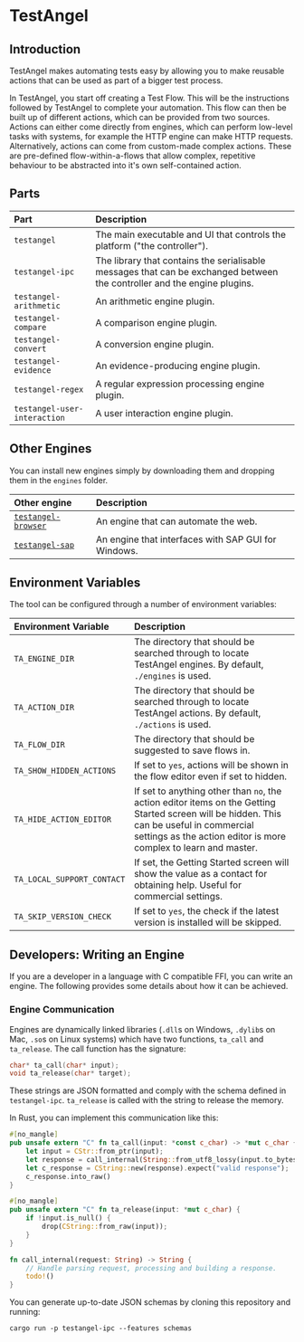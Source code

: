 # TestAngel

## Introduction

TestAngel makes automating tests easy by allowing you to make reusable actions that can be used as part of a bigger test process.

In TestAngel, you start off creating a Test Flow. This will be the instructions followed by TestAngel to complete your automation. This flow can then be built up of different actions, which can be provided from two sources. Actions can either come directly from engines, which can perform low-level tasks with systems, for example the HTTP engine can make HTTP requests. Alternatively, actions can come from custom-made complex actions. These are pre-defined flow-within-a-flows that allow complex, repetitive behaviour to be abstracted into it's own self-contained action.

## Parts

| Part | Description |
|:-----|:------------|
|`testangel`|The main executable and UI that controls the platform ("the controller").|
|`testangel-ipc`|The library that contains the serialisable messages that can be exchanged between the controller and the engine plugins.|
|`testangel-arithmetic`|An arithmetic engine plugin.|
|`testangel-compare`|A comparison engine plugin.|
|`testangel-convert`|A conversion engine plugin.|
|`testangel-evidence`|An evidence-producing engine plugin.|
|`testangel-regex`|A regular expression processing engine plugin.|
|`testangel-user-interaction`|A user interaction engine plugin.|

## Other Engines

You can install new engines simply by downloading them and dropping them in the `engines` folder.

| Other engine | Description |
|:-----|:------------|
|[`testangel-browser`](https://github.com/lilopkins/testangel-browser)|An engine that can automate the web.|
|[`testangel-sap`](https://github.com/lilopkins/testangel-sap)|An engine that interfaces with SAP GUI for Windows.|

## Environment Variables

The tool can be configured through a number of environment variables:

| Environment Variable | Description |
|:---------------------|:------------|
| `TA_ENGINE_DIR`      | The directory that should be searched through to locate TestAngel engines. By default, `./engines` is used. |
| `TA_ACTION_DIR`      | The directory that should be searched through to locate TestAngel actions. By default, `./actions` is used. |
| `TA_FLOW_DIR`        | The directory that should be suggested to save flows in. |
| `TA_SHOW_HIDDEN_ACTIONS` | If set to `yes`, actions will be shown in the flow editor even if set to hidden. |
| `TA_HIDE_ACTION_EDITOR` | If set to anything other than `no`, the action editor items on the Getting Started screen will be hidden. This can be useful in commercial settings as the action editor is more complex to learn and master. |
| `TA_LOCAL_SUPPORT_CONTACT` | If set, the Getting Started screen will show the value as a contact for obtaining help. Useful for commercial settings. |
| `TA_SKIP_VERSION_CHECK` | If set to `yes`, the check if the latest version is installed will be skipped. |

## Developers: Writing an Engine

If you are a developer in a language with C compatible FFI, you can write an engine. The following provides some details about how it can be achieved.

### Engine Communication

Engines are dynamically linked libraries (`.dll`s on Windows, `.dylib`s on Mac, `.so`s on Linux systems) which have two functions, `ta_call` and `ta_release`.
The call function has the signature:
```c
char* ta_call(char* input);
void ta_release(char* target);
```
These strings are JSON formatted and comply with the schema defined in `testangel-ipc`. `ta_release` is called with the string to release the memory.

In Rust, you can implement this communication like this:

```rust
#[no_mangle]
pub unsafe extern "C" fn ta_call(input: *const c_char) -> *mut c_char {
    let input = CStr::from_ptr(input);
    let response = call_internal(String::from_utf8_lossy(input.to_bytes()).to_string());
    let c_response = CString::new(response).expect("valid response");
    c_response.into_raw()
}

#[no_mangle]
pub unsafe extern "C" fn ta_release(input: *mut c_char) {
    if !input.is_null() {
        drop(CString::from_raw(input));
    }
}

fn call_internal(request: String) -> String {
    // Handle parsing request, processing and building a response.
    todo!()
}
```

You can generate up-to-date JSON schemas by cloning this repository and running:
```
cargo run -p testangel-ipc --features schemas
```
